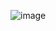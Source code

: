 ![image](https://github.com/vaibhavgdev/ACM_byte_shell/assets/72316059/7dc4f3f2-d7ea-4855-a739-fce60b370cfe)


